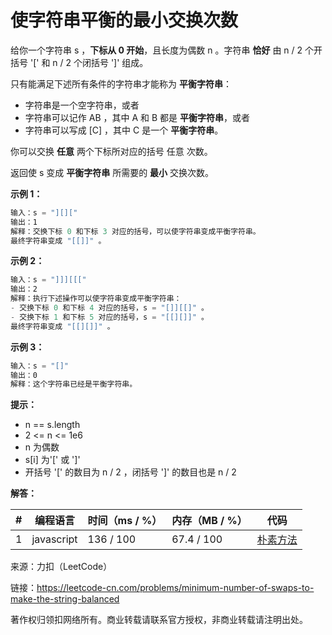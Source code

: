 # 使字符串平衡的最小交换次数

给你一个字符串 s ，**下标从 0 开始**，且长度为偶数 n 。字符串 **恰好** 由 n / 2 个开括号 '[' 和 n / 2 个闭括号 ']' 组成。

只有能满足下述所有条件的字符串才能称为 **平衡字符串**：

- 字符串是一个空字符串，或者
- 字符串可以记作 AB ，其中 A 和 B 都是 **平衡字符串**，或者
- 字符串可以写成 [C] ，其中 C 是一个 **平衡字符串**。

你可以交换 **任意** 两个下标所对应的括号 任意 次数。

返回使 s 变成 **平衡字符串** 所需要的 **最小** 交换次数。

**示例 1：**

``` javascript
输入：s = "][]["
输出：1
解释：交换下标 0 和下标 3 对应的括号，可以使字符串变成平衡字符串。
最终字符串变成 "[[]]" 。
```

**示例 2：**

``` javascript
输入：s = "]]][[["
输出：2
解释：执行下述操作可以使字符串变成平衡字符串：
- 交换下标 0 和下标 4 对应的括号，s = "[]][[]" 。
- 交换下标 1 和下标 5 对应的括号，s = "[[][]]" 。
最终字符串变成 "[[][]]" 。
```

**示例 3：**

``` javascript
输入：s = "[]"
输出：0
解释：这个字符串已经是平衡字符串。
```

**提示：**

- n == s.length
- 2 <= n <= 1e6
- n 为偶数
- s[i] 为'[' 或 ']'
- 开括号 '[' 的数目为 n / 2 ，闭括号 ']' 的数目也是 n / 2

**解答：**

**#**|**编程语言**|**时间（ms / %）**|**内存（MB / %）**|**代码**
--|--|--|--|--
1|javascript|136 / 100|67.4 / 100|[朴素方法](./javascript/ac_v1.js)

来源：力扣（LeetCode）

链接：https://leetcode-cn.com/problems/minimum-number-of-swaps-to-make-the-string-balanced

著作权归领扣网络所有。商业转载请联系官方授权，非商业转载请注明出处。
